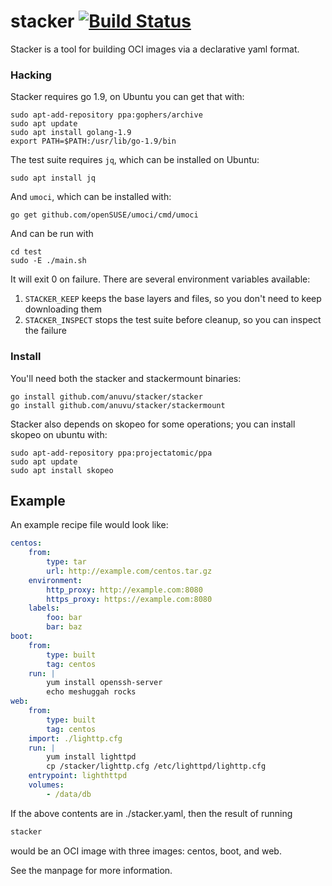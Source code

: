 # stacker [![Build Status](https://travis-ci.org/anuvu/stacker.svg?branch=master)](https://travis-ci.org/anuvu/stacker)

Stacker is a tool for building OCI images via a declarative yaml format.

### Hacking

Stacker requires go 1.9, on Ubuntu you can get that with:

    sudo apt-add-repository ppa:gophers/archive
    sudo apt update
    sudo apt install golang-1.9
    export PATH=$PATH:/usr/lib/go-1.9/bin

The test suite requires `jq`, which can be installed on Ubuntu:

    sudo apt install jq

And `umoci`, which can be installed with:

    go get github.com/openSUSE/umoci/cmd/umoci

And can be run with

    cd test
    sudo -E ./main.sh

It will exit 0 on failure. There are several environment variables available:

1. `STACKER_KEEP` keeps the base layers and files, so you don't need to keep
   downloading them
1. `STACKER_INSPECT` stops the test suite before cleanup, so you can inspect
   the failure

### Install

You'll need both the stacker and stackermount binaries:

    go install github.com/anuvu/stacker/stacker
    go install github.com/anuvu/stacker/stackermount

Stacker also depends on skopeo for some operations; you can install skopeo on
ubuntu with:

    sudo apt-add-repository ppa:projectatomic/ppa
    sudo apt update
    sudo apt install skopeo

## Example

An example recipe file would look like:

```yaml
centos:
    from:
        type: tar
        url: http://example.com/centos.tar.gz
    environment:
        http_proxy: http://example.com:8080
        https_proxy: https://example.com:8080
    labels:
        foo: bar
        bar: baz
boot:
    from:
        type: built
        tag: centos
    run: |
        yum install openssh-server
        echo meshuggah rocks
web:
    from:
        type: built
        tag: centos
    import: ./lighttp.cfg
    run: |
        yum install lighttpd
        cp /stacker/lighttp.cfg /etc/lighttpd/lighttp.cfg
    entrypoint: lighthttpd
    volumes:
        - /data/db
```

If the above contents are in ./stacker.yaml, then the result of running

```bash
stacker
```

would be an OCI image with three images: centos, boot, and web.

See the manpage for more information.
